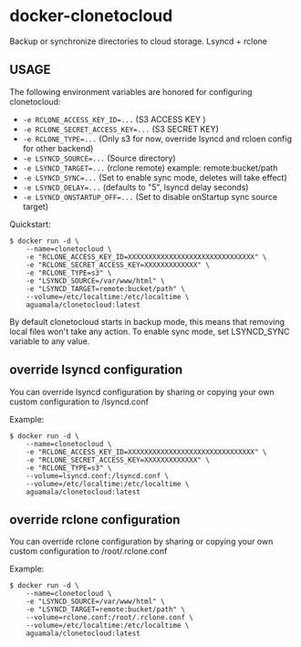 # docker-clonetocloud

Backup or synchronize directories to cloud storage. Lsyncd + rclone

## USAGE

The following environment variables are honored for configuring clonetocloud:

-	`-e RCLONE_ACCESS_KEY_ID=...` (S3 ACCESS KEY )
-	`-e RCLONE_SECRET_ACCESS_KEY=...` (S3 SECRET KEY)
-	`-e RCLONE_TYPE=...` (Only s3 for now, override lsyncd and rcloen config for other backend)
-	`-e LSYNCD_SOURCE=...` (Source directory)
-	`-e LSYNCD_TARGET=...` (rclone remote) example: remote:bucket/path
-	`-e LSYNCD_SYNC=...` (Set to enable sync mode, deletes will take effect)
-	`-e LSYNCD_DELAY=...` (defaults to "5", lsyncd delay seconds)
-	`-e LSYNCD_ONSTARTUP_OFF=...` (Set to disable onStartup sync source target)

Quickstart:  

    $ docker run -d \
        --name=clonetocloud \
        -e "RCLONE_ACCESS_KEY_ID=XXXXXXXXXXXXXXXXXXXXXXXXXXXXXXX" \
        -e "RCLONE_SECRET_ACCESS_KEY=XXXXXXXXXXXXX" \
        -e "RCLONE_TYPE=s3" \
        -e "LSYNCD_SOURCE=/var/www/html" \
        -e "LSYNCD_TARGET=remote:bucket/path" \
        --volume=/etc/localtime:/etc/localtime \
        aguamala/clonetocloud:latest


By default clonetocloud starts in backup mode, this means
that removing local files won't take any action.
To enable sync mode, set LSYNCD_SYNC variable to any value.

## override lsyncd configuration

You can override lsyncd configuration by sharing or copying your own custom
configuration to /lsyncd.conf

Example:

    $ docker run -d \
        --name=clonetocloud \
        -e "RCLONE_ACCESS_KEY_ID=XXXXXXXXXXXXXXXXXXXXXXXXXXXXXXX" \
        -e "RCLONE_SECRET_ACCESS_KEY=XXXXXXXXXXXXX" \
        -e "RCLONE_TYPE=s3" \
        --volume=lsyncd.conf:/lsyncd.conf \
        --volume=/etc/localtime:/etc/localtime \
        aguamala/clonetocloud:latest


## override rclone configuration

You can override rclone configuration by sharing or copying your own custom
configuration to /root/.rclone.conf

Example:

    $ docker run -d \
        --name=clonetocloud \
        -e "LSYNCD_SOURCE=/var/www/html" \
        -e "LSYNCD_TARGET=remote:bucket/path" \
        --volume=rclone.conf:/root/.rclone.conf \
        --volume=/etc/localtime:/etc/localtime \
        aguamala/clonetocloud:latest
